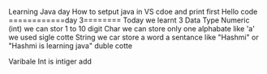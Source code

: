 Learning Java day
How to setput java in VS cdoe
and print first Hello code
============day 3========
Today we learnt 3 Data Type
Numeric (int) we can stor 1 to 10 digit 
Char   we can store only one alphabate like 'a' we used sigle cotte 
String  we car store a word a sentance like "Hashmi" or "Hashmi is learning java" duble cotte

Varibale 
Int is intiger add 

